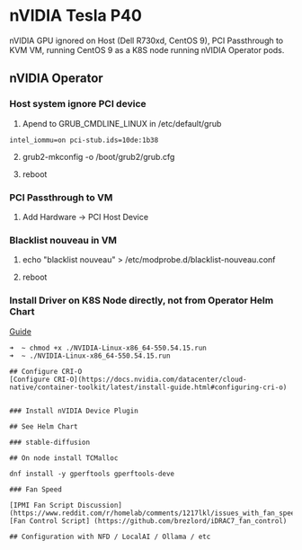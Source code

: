 # nVIDIA Tesla P40

nVIDIA GPU ignored on Host (Dell R730xd, CentOS 9), PCI Passthrough to KVM VM, running CentOS 9 as a K8S node running nVIDIA Operator pods.

## nVIDIA Operator

### Host system ignore PCI device

1. Apend to GRUB_CMDLINE_LINUX in /etc/default/grub

`intel_iommu=on pci-stub.ids=10de:1b38`

2. grub2-mkconfig -o /boot/grub2/grub.cfg

3. reboot

### PCI Passthrough to VM

1. Add Hardware -> PCI Host Device

### Blacklist nouveau in VM

1. echo "blacklist nouveau" > /etc/modprobe.d/blacklist-nouveau.conf 

2. reboot

### Install Driver on K8S Node directly, not from Operator Helm Chart

[Guide](https://www.if-not-true-then-false.com/2021/install-nvidia-drivers-on-centos-rhel-rocky-linux/#11-check-is-your-nvidia-card-supported)

```
➜  ~ chmod +x ./NVIDIA-Linux-x86_64-550.54.15.run 
➜  ~ ./NVIDIA-Linux-x86_64-550.54.15.run

## Configure CRI-O
[Configure CRI-O](https://docs.nvidia.com/datacenter/cloud-native/container-toolkit/latest/install-guide.html#configuring-cri-o)


### Install nVIDIA Device Plugin

## See Helm Chart

### stable-diffusion

## On node install TCMalloc

dnf install -y gperftools gperftools-deve

### Fan Speed

[IPMI Fan Script Discussion] (https://www.reddit.com/r/homelab/comments/1217lkl/issues_with_fan_speed_in_r720_with_nvidia_tesla/)
[Fan Control Script] (https://github.com/brezlord/iDRAC7_fan_control)

## Configuration with NFD / LocalAI / Ollama / etc
